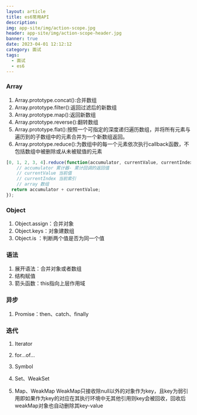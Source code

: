 ```yaml
---
layout: article
title: es6常用API
description: 
img: app-site/img/action-scope.jpg
header: app-site/img/action-scope-header.jpg
banner: true
date: 2023-04-01 12:12:12
category: 面试
tags:
  - 面试
  - es6
---
```


### Array

1. Array.prototype.concat():合并数组
1. Array.prototype.filter():返回过滤后的新数组
1. Array.prototype.map():返回新数组
1. Array.prototype.reverse():翻转数组
1. Array.prototype.flat():按照一个可指定的深度递归遍历数组，并将所有元素与遍历到的子数组中的元素合并为一个新数组返回。
1. Array.prototype.reduce():为数组中的每一个元素依次执行callback函数，不包括数组中被删除或从未被赋值的元素
```javascript
[0, 1, 2, 3, 4].reduce(function(accumulator, currentValue, currentIndex, array){
	// accumulator 累计器- 累计回调的返回值
	// currentValue 当前值
	// currentIndex 当前索引
	// array 数组
  return accumulator + currentValue;
});
```


### Object

1. Object.assign：合并对象
1. Object.keys：对象建数组
1. Object.is ：判断两个值是否为同一个值


### 语法

1. 展开语法：合并对象或者数组
1. 结构赋值
1. 箭头函数：this指向上层作用域

### 异步
1. Promise：then、catch、finally

### 迭代
1. Iterator
1. for...of...


1. Symbol
1. Set、WeakSet
1. Map、WeakMap
	WeakMap只接收除null以外的对象作为key，且key为弱引用即如果作为key的对应在其执行环境中无其他引用则key会被回收，回收后weakMap对象也自动删除其key-value
